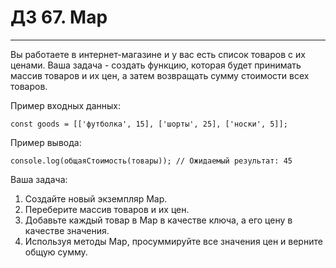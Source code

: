 # ДЗ 67. Map

<hr>

Вы работаете в интернет-магазине и у вас есть список товаров с их ценами. Ваша задача - создать функцию, которая будет
принимать массив товаров и их цен, а затем возвращать сумму стоимости всех товаров.

Пример входных данных:
```
const goods = [['футболка', 15], ['шорты', 25], ['носки', 5]];
```

Пример вывода:
```
console.log(общаяСтоимость(товары)); // Ожидаемый результат: 45
```

Ваша задача:
1. Создайте новый экземпляр Map.
2. Переберите массив товаров и их цен.
3. Добавьте каждый товар в Map в качестве ключа, а его цену в качестве значения.
4. Используя методы Map, просуммируйте все значения цен и верните общую сумму.